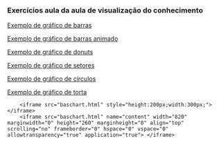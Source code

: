 <!DOCTYPE html>
<html>
   <head>
   </head>

   <body>
        <svg width = "400" height = "400"></svg>
        <H3>Exercícios aula da aula de visualização do conhecimento </H3>
        <p><a href="baschart.html">Exemplo de gráfico de barras</a></p>
        <p><a href="animated_baschart.html">Exemplo de gráfico de barras animado</a></p>
        <p><a href="donutchart.html">Exemplo de gráfico de donuts</a></p>
        <p><a href="circlechart.html">Exemplo de gráfico de setores</a></p>
        <p><a href="lineghaph.html">Exemplo de gráfico de círculos</a></p>
        <p><a href="piechart.html">Exemplo de gráfico de torta</a></p>

        <iframe src="baschart.html" style="height:200px;width:300px;"></iframe> 
        <iframe src="baschart.html" name="content" width="820" marginwidth="0" height="260" marginheight="0" align="top" scrolling="no" frameborder="0" hspace="0" vspace="0" allowtransparency="true" application="true"> </iframe>

     
   </body>
</html>

